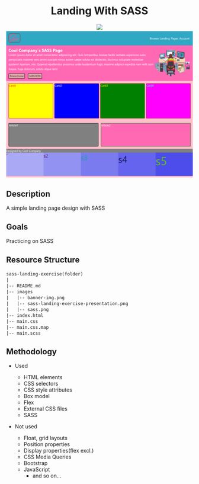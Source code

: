<div align=center>
	<h1>Landing With SASS</h1>
</div>

<div align="center">
	<a href="https://ehkarabas.github.io/html-css-exercises/sass-landing-exercise/">
		<img src="https://img.shields.io/badge/live-%23.svg?&style=for-the-badge&logo=www&logoColor=white%22&color=black">
	</a>
	<br>
	<img src="./images/sass-landing-exercise-presentation.png"/>
</div>

## Description

A simple landing page design with SASS

## Goals

Practicing on SASS

## Resource Structure 

```
sass-landing-exercise(folder)
|
|-- README.md
|-- images
|   |-- banner-img.png
|   |-- sass-landing-exercise-presentation.png
|   |-- sass.png
|-- index.html
|-- main.css
|-- main.css.map
|-- main.scss
```


## Methodology

* Used

	* HTML elements
	* CSS selectors
	* CSS style attributes
	* Box model
	* Flex
	* External CSS files
	* SASS


* Not used

	* Float, grid layouts
	* Position properties
	* Display properties(flex excl.)
	* CSS Media Queries
	* Bootstrap
	* JavaScript
		* and so on...


